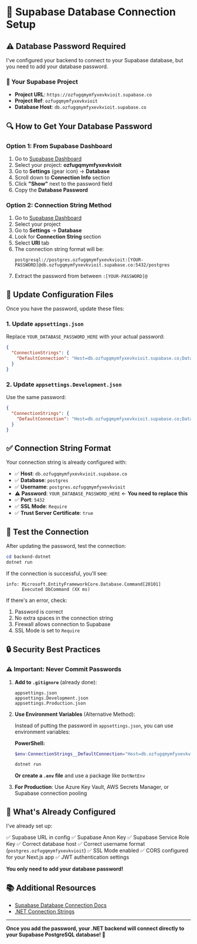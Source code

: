 # 🔑 Supabase Database Connection Setup

## ⚠️ Database Password Required

I've configured your backend to connect to your Supabase database, but you need to add your database password.

### 📍 Your Supabase Project

- **Project URL**: `https://ozfugqmymfyxevkvioit.supabase.co`
- **Project Ref**: `ozfugqmymfyxevkvioit`
- **Database Host**: `db.ozfugqmymfyxevkvioit.supabase.co`

## 🔍 How to Get Your Database Password

### Option 1: From Supabase Dashboard

1. Go to [Supabase Dashboard](https://app.supabase.com)
2. Select your project: **ozfugqmymfyxevkvioit**
3. Go to **Settings** (gear icon) → **Database**
4. Scroll down to **Connection Info** section
5. Click **"Show"** next to the password field
6. Copy the **Database Password**

### Option 2: Connection String Method

1. Go to [Supabase Dashboard](https://app.supabase.com)
2. Select your project
3. Go to **Settings** → **Database**
4. Look for **Connection String** section
5. Select **URI** tab
6. The connection string format will be:
   ```
   postgresql://postgres.ozfugqmymfyxevkvioit:[YOUR-PASSWORD]@db.ozfugqmymfyxevkvioit.supabase.co:5432/postgres
   ```
7. Extract the password from between `:[YOUR-PASSWORD]@`

## 📝 Update Configuration Files

Once you have the password, update these files:

### 1. Update `appsettings.json`

Replace `YOUR_DATABASE_PASSWORD_HERE` with your actual password:

```json
{
  "ConnectionStrings": {
    "DefaultConnection": "Host=db.ozfugqmymfyxevkvioit.supabase.co;Database=postgres;Username=postgres.ozfugqmymfyxevkvioit;Password=YOUR_ACTUAL_PASSWORD;Port=5432;SSL Mode=Require;Trust Server Certificate=true"
  }
}
```

### 2. Update `appsettings.Development.json`

Use the same password:

```json
{
  "ConnectionStrings": {
    "DefaultConnection": "Host=db.ozfugqmymfyxevkvioit.supabase.co;Database=postgres;Username=postgres.ozfugqmymfyxevkvioit;Password=YOUR_ACTUAL_PASSWORD;Port=5432;SSL Mode=Require;Trust Server Certificate=true"
  }
}
```

## ✅ Connection String Format

Your connection string is already configured with:

- ✅ **Host**: `db.ozfugqmymfyxevkvioit.supabase.co`
- ✅ **Database**: `postgres`
- ✅ **Username**: `postgres.ozfugqmymfyxevkvioit`
- ⚠️ **Password**: `YOUR_DATABASE_PASSWORD_HERE` ← **You need to replace this**
- ✅ **Port**: `5432`
- ✅ **SSL Mode**: `Require`
- ✅ **Trust Server Certificate**: `true`

## 🧪 Test the Connection

After updating the password, test the connection:

```powershell
cd backend-dotnet
dotnet run
```

If the connection is successful, you'll see:
```
info: Microsoft.EntityFrameworkCore.Database.Command[20101]
      Executed DbCommand (XX ms)
```

If there's an error, check:
1. Password is correct
2. No extra spaces in the connection string
3. Firewall allows connection to Supabase
4. SSL Mode is set to `Require`

## 🔒 Security Best Practices

### ⚠️ Important: Never Commit Passwords

1. **Add to `.gitignore`** (already done):
   ```
   appsettings.json
   appsettings.Development.json
   appsettings.Production.json
   ```

2. **Use Environment Variables** (Alternative Method):

   Instead of putting the password in `appsettings.json`, you can use environment variables:

   **PowerShell:**
   ```powershell
   $env:ConnectionStrings__DefaultConnection="Host=db.ozfugqmymfyxevkvioit.supabase.co;Database=postgres;Username=postgres.ozfugqmymfyxevkvioit;Password=YOUR_PASSWORD;Port=5432;SSL Mode=Require;Trust Server Certificate=true"
   
   dotnet run
   ```

   **Or create a `.env` file** and use a package like `DotNetEnv`

3. **For Production**: Use Azure Key Vault, AWS Secrets Manager, or Supabase connection pooling

## 🎯 What's Already Configured

I've already set up:

✅ Supabase URL in config
✅ Supabase Anon Key
✅ Supabase Service Role Key
✅ Correct database host
✅ Correct username format (`postgres.ozfugqmymfyxevkvioit`)
✅ SSL Mode enabled
✅ CORS configured for your Next.js app
✅ JWT authentication settings

**You only need to add your database password!**

## 📚 Additional Resources

- [Supabase Database Connection Docs](https://supabase.com/docs/guides/database/connecting-to-postgres)
- [.NET Connection Strings](https://www.npgsql.org/doc/connection-string-parameters.html)

---

**Once you add the password, your .NET backend will connect directly to your Supabase PostgreSQL database! 🚀**
